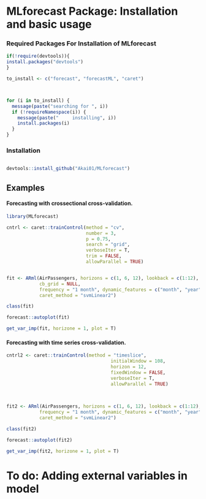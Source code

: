# MLforecast Package: Installation and basic usage

### Required Packages For Installation of MLforecast

```r
if(!require(devtools)){
install.packages("devtools")
}

to_install <- c("forecast", "forecastML", "caret")



for (i in to_install) {
  message(paste("searching for ", i))
  if (!requireNamespace(i)) {
    message(paste("     installing", i))
    install.packages(i)
  }
}


```
### Installation


```r

devtools::install_github("Akai01/MLforecast")

```


## Examples
#### Forecasting with crossectional cross-validation. 
```r
library(MLforecast)

cntrl <- caret::trainControl(method = "cv",
                             number = 3,
                             p = 0.75,
                             search = "grid",
                             verboseIter = T,
                             trim = FALSE,
                             allowParallel = TRUE)


fit <- ARml(AirPassengers, horizons = c(1, 6, 12), lookback = c(1:12), ctrl = cntrl,
            cb_grid = NULL,
            frequency = "1 month", dynamic_features = c("month", "year", "quarter"), 
            caret_method = "svmLinear2")

class(fit)

forecast::autoplot(fit)

get_var_imp(fit, horizone = 1, plot = T)


```

#### Forecasting with time series cross-validation. 
```r
cntrl2 <- caret::trainControl(method = "timeslice",
                                      initialWindow = 108,
                                      horizon = 12,
                                      fixedWindow = FALSE,
                                      verboseIter = T,
                                      allowParallel = TRUE)
 
 

fit2 <- ARml(AirPassengers, horizons = c(1, 6, 12), lookback = c(1:12), ctrl = cntrl2,
            frequency = "1 month", dynamic_features = c("month", "year", "quarter"), 
            caret_method = "svmLinear2")

class(fit2)

forecast::autoplot(fit2)

get_var_imp(fit2, horizone = 1, plot = T)

```

# To do: Adding external variables in model
